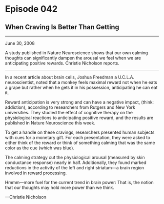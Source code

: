 # Episode 042

## When Craving Is Better Than Getting

---

June 30, 2008

A study published in Nature Neuroscience shows that our own calming thoughts can significantly dampen the arousal we feel when we are anticipating positive rewards. Christie Nicholson reports.

---

In a recent article about brain cells, Joshua Freedman a U.C.L.A. neuroscientist, noted that a monkey feels maximal reward not when he eats a grape but rather when he gets it in his possession, anticipating he can eat it.

Reward anticipation is very strong and can have a negative impact, (think: addiction), according to researchers from Rutgers and New York universities. They studied the effect of cognitive therapy on the physiological reactions to anticipating positive reward, and the results are published in Nature Neuroscience this week.

To get a handle on these cravings, researchers presented human subjects with cues for a monetary gift. For each presentation, they were asked to either think of the reward or think of something calming that was the same color as the cue (which was blue).

The calming strategy cut the physiological arousal (measured by skin conductance response) nearly in half. Additionally, they found marked reductions in the activity of the left and right striatum—a brain region involved in reward processing.

Hmmm—more fuel for the current trend in brain power: That is, the notion that our thoughts may hold more power than we think.

—Christie Nicholson

